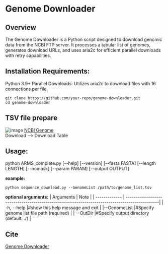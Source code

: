 # Genome Downloader

## Overview
The Genome Downloader is a Python script designed to download genomic data from the NCBI FTP server. It processes a tabular list of genomes, generates download URLs, and uses aria2c for efficient parallel downloads with retry capabilities.

## Installation Requirements:
Python 3.9+
Parallel Downloads: Utilizes aria2c to download files with 16 connections per file
```
git clone https://github.com/your-repo/genome-downloader.git
cd genome-downloader
```
## TSV file prepare
![image](https://github.com/user-attachments/assets/0d5e1b72-dfbb-480e-886b-99de4b8752ca)
[NCBI Genome](https://www.ncbi.nlm.nih.gov/datasets/genome/) \
Download --> Download Table

## Usage:

python ARMS_complete.py [--help] [--version] [--fasta FASTA] [--length LENGTH] [--nomask] [--param PARAM] [--output OUTPUT]

**example:**
```
python sequence_download.py --GenomeList /path/to/genome_list.tsv
```

**optional arguments:**
| Arguments      | Note |
| -------------  | ----------------------------------------------------------------------------------------------|
| -h, --help     |#show this help message and exit                                                               |
|--GenomeList    |#Specify genome list file path (required)                                                      |
|  --OutDir      |#Specify output directory (default: ./)                                                        |

## Cite
[Genome Downloader](https://github.com/aiqubo/Genome_sequence_download)
